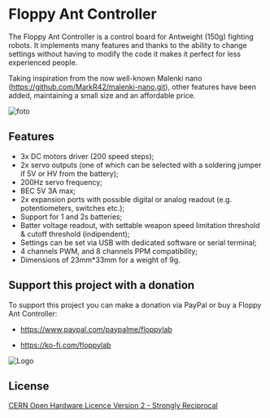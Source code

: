 # Floppy Ant Controller

The Floppy Ant Controller is a control board for Antweight (150g) fighting robots. It implements many features and thanks to the ability to change settings without having to modify the code it makes it perfect for less experienced people.

Taking inspiration from the now well-known Malenki nano (https://github.com/MarkR42/malenki-nano.git), other features have been added, maintaining a small size and an affordable price.

![foto](https://github.com/FloppyO1/Floppy-Ant-Controller/blob/main/HARDWARE/images/render%201.png?raw=true)
## Features

- 3x DC motors driver (200 speed steps);
- 2x servo outputs (one of which can be selected with a soldering jumper if 5V or HV from the battery);
- 200Hz servo frequency;
- BEC 5V 3A max;
- 2x expansion ports with possible digital or analog readout (e.g. potentiometers, switches etc.);
- Support for 1 and 2s batteries;
- Batter voltage readout, with settable weapon speed limitation threshold & cutoff threshold (indipendent);
- Settings can be set via USB with dedicated software or serial terminal;
- 4 channels PWM, and 8 channels PPM compatibility;
- Dimensions of 23mm*33mm for a weight of 9g.
## Support this project with a donation

To support this project you can make a donation via PayPal or buy a Floppy Ant Controller:

- https://www.paypal.com/paypalme/floppylab

- https://ko-fi.com/floppylab


![Logo](https://camo.githubusercontent.com/2242e76f771bd95c9bc8889541ca2c485dc244c0db349b7c886ae264c53f971a/68747470733a2f2f666c6f7070796c61622e616c74657276697374612e6f72672f77702d636f6e74656e742f75706c6f6164732f323032332f30322f63726f707065642d5374656d6d612d736372697474612d746f6e64612e706e67)

## License
[CERN Open Hardware Licence Version 2 - Strongly Reciprocal](https://choosealicense.com/licenses/cern-ohl-s-2.0/#)
